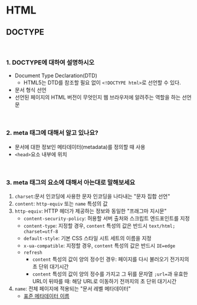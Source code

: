 # HTML

## DOCTYPE

&nbsp;

### 1. DOCTYPE에 대하여 설명하시오

- Document Type Declaration(DTD)
  - HTML5는 DTD를 참조할 필요 없이 `<!DOCTYPE html>`로 선언할 수 있다.
- 문서 형식 선언
- 선언된 페이지의 HTML 버전이 무엇인지 웹 브라우저에 알려주는 역할을 하는 선언문

&nbsp;

### 2. meta 태그에 대해서 알고 있나요?

- 문서에 대한 정보인 메타데이터(metadata)를 정의할 때 사용
- `<head>`요소 내부에 위치

&nbsp;

### 3. meta 태그의 요소에 대해서 아는대로 말해보세요

1. `charset`:문서 인코딩에 사용한 문자 인코딩을 나타내는 "문자 집합 선언"
2. `content`: `http-equiv` 또는 `name` 특성의 값
3. `http-equiv`: HTTP 헤더가 제공하는 정보와 동일한 "프래그마 지시문"
   - `content-security-policy`: 허용할 서버 출처와 스크립트 엔드포인트를 지정
   - `content-type`: 지정할 경우, `content` 특성의 값은 반드시 `text/html; charset=utf-8`
   - `default-style`: 기본 CSS 스타일 시트 세트의 이름을 지정
   - `x-ua-compatible`: 지정할 경우, `content` 특성의 값은 반드시 `IE=edge`
   - `refresh`
     - `content` 특성의 값이 양의 정수인 경우: 페이지를 다시 불러오기 전가지의 초 단위 대기시간
     - `content` 특성의 값이 양의 정수를 가지고 그 뒤를 문자열 `;url=`과 유효한 URL이 뒤따를 때: 해당 URL로 이동하기 전까지의 초 단위 대기시간
4. `name`: 전체 페이지에 적용되는 "문서 레벨 메타데이터"
   - [표준 메타데이터 이름](https://developer.mozilla.org/ko/docs/Web/HTML/Element/meta/name)
